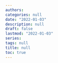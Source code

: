 ```yaml
---
authors:
categories: null
date: "2022-01-03"
description: null
draft: false
lastmod: "2022-01-03"
series: 
tags: null
title: null
toc: true
---
```




<!--more-->

